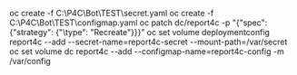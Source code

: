 oc create -f C:\P4C\Bot\TEST\secret.yaml
oc create -f C:\P4C\Bot\TEST\configmap.yaml
oc patch dc/report4c -p "{\"spec\": {\"strategy\": {\"\type": \"Recreate"}}}"
oc set volume deploymentconfig report4c --add --secret-name=report4c-secret --mount-path=/var/secret
oc set volume dc report4c --add --configmap-name=report4c-config -m /var/config
